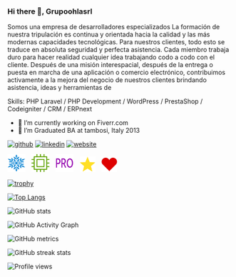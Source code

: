 ### Hi there 👋, Grupoohlasrl
Somos una empresa de desarrolladores especializados La formación de nuestra tripulación es continua y orientada hacia la calidad y las más modernas capacidades tecnológicas. Para nuestros clientes, todo esto se traduce en absoluta seguridad y perfecta asistencia. Cada miembro trabaja duro para hacer realidad cualquier idea trabajando codo a codo con el cliente. Después de una misión interespacial, después de la entrega o puesta en marcha de una aplicación o comercio electrónico, contribuimos activamente a la mejora del negocio de nuestros clientes brindando asistencia, ideas y herramientas de

Skills: PHP Laravel / PHP Development / WordPress / PrestaShop / Codeigniter / CRM / ERPnext

- 🔭 I’m currently working on Fiverr.com 
- 🌱 I’m Graduated BA at tambosi, Italy 2013 


[<img src='https://cdn.jsdelivr.net/npm/simple-icons@3.0.1/icons/github.svg' alt='github' height='40'>](https://github.com/grupoohlasrl)  [<img src='https://cdn.jsdelivr.net/npm/simple-icons@3.0.1/icons/linkedin.svg' alt='linkedin' height='40'>](https://www.linkedin.com/in/grupoohlasrl/)  [<img src='https://cdn.jsdelivr.net/npm/simple-icons@3.0.1/icons/icloud.svg' alt='website' height='40'>](https://grupoohlasrl.com)  

<a href='https://archiveprogram.github.com/'><img src='https://raw.githubusercontent.com/acervenky/animated-github-badges/master/assets/acbadge.gif' width='40' height='40'></a> <a href='https://docs.github.com/en/developers'><img src='https://raw.githubusercontent.com/acervenky/animated-github-badges/master/assets/devbadge.gif' width='40' height='40'></a> <a href='https://github.com/pricing'><img src='https://raw.githubusercontent.com/acervenky/animated-github-badges/master/assets/pro.gif' width='40' height='40'></a> <a href='https://stars.github.com/'><img src='https://raw.githubusercontent.com/acervenky/animated-github-badges/master/assets/starbadge.gif' width='35' height='35'></a> <a href='https://docs.github.com/en/github/supporting-the-open-source-community-with-github-sponsors'><img src='https://raw.githubusercontent.com/acervenky/animated-github-badges/master/assets/sponsorbadge.gif' width='35' height='35'></a> 

[![trophy](https://github-profile-trophy.vercel.app/?username=grupoohlasrl)](https://github.com/ryo-ma/github-profile-trophy)

[![Top Langs](https://github-readme-stats.vercel.app/api/top-langs/?username=grupoohlasrl)](https://github.com/anuraghazra/github-readme-stats)

![GitHub stats](https://github-readme-stats.vercel.app/api?username=grupoohlasrl&show_icons=true)  

![GitHub Activity Graph](https://activity-graph.herokuapp.com/graph?username=grupoohlasrl)  

![GitHub metrics](https://metrics.lecoq.io/grupoohlasrl)  

![GitHub streak stats](https://github-readme-streak-stats.herokuapp.com/?user=grupoohlasrl)  

![Profile views](https://gpvc.arturio.dev/grupoohlasrl)  
